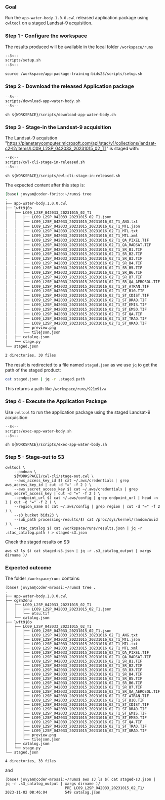 ### Goal

Run the `app-water-body.1.0.0.cwl` released application package using `cwltool` on a staged Landsat-9 acquisition.

### Step 1 - Configure the workspace

The results produced will be available in the local folder `/workspace/runs`

```bash linenums="1" hl_lines="2-4" title="terminal"
--8<--
scripts/setup.sh
--8<--
```

```
source /workspace/app-package-training-bids23/scripts/setup.sh
```

### Step 2 - Download the released Application package

```bash linenums="1" hl_lines="5" title="scripts/download-app-water-body.sh"
--8<--
scripts/download-app-water-body.sh
--8<--
```

```
sh ${WORKSPACE}/scripts/download-app-water-body.sh
```


### Step 3 - Stage-in the Landsat-9 acquisition

The Landsat-9 acquistion "https://planetarycomputer.microsoft.com/api/stac/v1/collections/landsat-c2-l2/items/LC09_L2SP_042033_20231015_02_T1" is staged with: 

```bash linenums="1" hl_lines="8"
--8<--
scripts/cwl-cli-stage-in-released.sh
--8<--
```

```
sh ${WORKSPACE}/scripts/cwl-cli-stage-in-released.sh
```

The expected content after this step is:

```bash
(base) jovyan@coder-fbrito:~/runs$ tree
.
├── app-water-body.1.0.0.cwl
├── lwft9j0o
│   ├── LC09_L2SP_042033_20231015_02_T1
│   │   ├── LC09_L2SP_042033_20231015_02_T1.json
│   │   ├── LC09_L2SP_042033_20231015_20231016_02_T1_ANG.txt
│   │   ├── LC09_L2SP_042033_20231015_20231016_02_T1_MTL.json
│   │   ├── LC09_L2SP_042033_20231015_20231016_02_T1_MTL.txt
│   │   ├── LC09_L2SP_042033_20231015_20231016_02_T1_MTL.xml
│   │   ├── LC09_L2SP_042033_20231015_20231016_02_T1_QA_PIXEL.TIF
│   │   ├── LC09_L2SP_042033_20231015_20231016_02_T1_QA_RADSAT.TIF
│   │   ├── LC09_L2SP_042033_20231015_20231016_02_T1_SR_B1.TIF
│   │   ├── LC09_L2SP_042033_20231015_20231016_02_T1_SR_B2.TIF
│   │   ├── LC09_L2SP_042033_20231015_20231016_02_T1_SR_B3.TIF
│   │   ├── LC09_L2SP_042033_20231015_20231016_02_T1_SR_B4.TIF
│   │   ├── LC09_L2SP_042033_20231015_20231016_02_T1_SR_B5.TIF
│   │   ├── LC09_L2SP_042033_20231015_20231016_02_T1_SR_B6.TIF
│   │   ├── LC09_L2SP_042033_20231015_20231016_02_T1_SR_B7.TIF
│   │   ├── LC09_L2SP_042033_20231015_20231016_02_T1_SR_QA_AEROSOL.TIF
│   │   ├── LC09_L2SP_042033_20231015_20231016_02_T1_ST_ATRAN.TIF
│   │   ├── LC09_L2SP_042033_20231015_20231016_02_T1_ST_B10.TIF
│   │   ├── LC09_L2SP_042033_20231015_20231016_02_T1_ST_CDIST.TIF
│   │   ├── LC09_L2SP_042033_20231015_20231016_02_T1_ST_DRAD.TIF
│   │   ├── LC09_L2SP_042033_20231015_20231016_02_T1_ST_EMIS.TIF
│   │   ├── LC09_L2SP_042033_20231015_20231016_02_T1_ST_EMSD.TIF
│   │   ├── LC09_L2SP_042033_20231015_20231016_02_T1_ST_QA.TIF
│   │   ├── LC09_L2SP_042033_20231015_20231016_02_T1_ST_TRAD.TIF
│   │   ├── LC09_L2SP_042033_20231015_20231016_02_T1_ST_URAD.TIF
│   │   ├── preview.png
│   │   └── tilejson.json
│   ├── catalog.json
│   └── stage.py
└── staged.json

2 directories, 30 files
```

The result is redirected to a file named `staged.json` as we use `jq` to get the path of the staged product:

```bash title="terminal"
cat staged.json | jq -r .staged.path
```

This returns a path like `/workspace/runs/921x91vw`

### Step 4 - Execute the Application Package

Use `cwltool` to run the application package using the staged Landsat-9 acquisition:

```bash linenums="1" hl_lines="5"
--8<--
scripts/exec-app-water-body.sh
--8<--
```

```
sh ${WORKSPACE}/scripts/exec-app-water-body.sh
```

### Step 5 - Stage-out to S3

``` title="terminal"
cwltool \
    --podman \
    ${WORKSPACE}/cwl-cli/stage-out.cwl \
    --aws_access_key_id $( cat ~/.aws/credentials | grep aws_access_key_id | cut -d "=" -f 2 ) \
    --aws_secret_access_key $( cat ~/.aws/credentials | grep aws_secret_access_key | cut -d "=" -f 2 ) \
    --endpoint_url $( cat ~/.aws/config | grep endpoint_url | head -n 1 | cut -d "=" -f 2 ) \
    --region_name $( cat ~/.aws/config | grep region | cut -d "=" -f 2 ) \
    --s3_bucket bids23 \
    --sub_path processing-results/$( cat /proc/sys/kernel/random/uuid ) \
    --stac_catalog $( cat /workspace/runs/results.json | jq -r .stac_catalog.path ) > staged-s3.json
```

Check the staged results on S3:

``` title="terminal"
aws s3 ls $( cat staged-s3.json | jq -r .s3_catalog_output | xargs dirname )/
```

### Expected outcome

The folder `/workspace/runs` contains: 

``` hl_lines="3"
(base) jovyan@coder-mrossi:~/runs$ tree .
.
├── app-water-body.1.0.0.cwl
├── cg8n2dnu
│   ├── LC09_L2SP_042033_20231015_02_T1
│   │   ├── LC09_L2SP_042033_20231015_02_T1.json
│   │   └── otsu.tif
│   └── catalog.json
├── lwft9j0o
│   ├── LC09_L2SP_042033_20231015_02_T1
│   │   ├── LC09_L2SP_042033_20231015_02_T1.json
│   │   ├── LC09_L2SP_042033_20231015_20231016_02_T1_ANG.txt
│   │   ├── LC09_L2SP_042033_20231015_20231016_02_T1_MTL.json
│   │   ├── LC09_L2SP_042033_20231015_20231016_02_T1_MTL.txt
│   │   ├── LC09_L2SP_042033_20231015_20231016_02_T1_MTL.xml
│   │   ├── LC09_L2SP_042033_20231015_20231016_02_T1_QA_PIXEL.TIF
│   │   ├── LC09_L2SP_042033_20231015_20231016_02_T1_QA_RADSAT.TIF
│   │   ├── LC09_L2SP_042033_20231015_20231016_02_T1_SR_B1.TIF
│   │   ├── LC09_L2SP_042033_20231015_20231016_02_T1_SR_B2.TIF
│   │   ├── LC09_L2SP_042033_20231015_20231016_02_T1_SR_B3.TIF
│   │   ├── LC09_L2SP_042033_20231015_20231016_02_T1_SR_B4.TIF
│   │   ├── LC09_L2SP_042033_20231015_20231016_02_T1_SR_B5.TIF
│   │   ├── LC09_L2SP_042033_20231015_20231016_02_T1_SR_B6.TIF
│   │   ├── LC09_L2SP_042033_20231015_20231016_02_T1_SR_B7.TIF
│   │   ├── LC09_L2SP_042033_20231015_20231016_02_T1_SR_QA_AEROSOL.TIF
│   │   ├── LC09_L2SP_042033_20231015_20231016_02_T1_ST_ATRAN.TIF
│   │   ├── LC09_L2SP_042033_20231015_20231016_02_T1_ST_B10.TIF
│   │   ├── LC09_L2SP_042033_20231015_20231016_02_T1_ST_CDIST.TIF
│   │   ├── LC09_L2SP_042033_20231015_20231016_02_T1_ST_DRAD.TIF
│   │   ├── LC09_L2SP_042033_20231015_20231016_02_T1_ST_EMIS.TIF
│   │   ├── LC09_L2SP_042033_20231015_20231016_02_T1_ST_EMSD.TIF
│   │   ├── LC09_L2SP_042033_20231015_20231016_02_T1_ST_QA.TIF
│   │   ├── LC09_L2SP_042033_20231015_20231016_02_T1_ST_TRAD.TIF
│   │   ├── LC09_L2SP_042033_20231015_20231016_02_T1_ST_URAD.TIF
│   │   ├── preview.png
│   │   └── tilejson.json
│   ├── catalog.json
│   └── stage.py
└── staged.json

4 directories, 33 files
```

and 

```
(base) jovyan@coder-mrossi:~/runs$ aws s3 ls $( cat staged-s3.json | jq -r .s3_catalog_output | xargs dirname )/
                           PRE LC09_L2SP_042033_20231015_02_T1/
2023-11-02 08:46:04        549 catalog.json
```